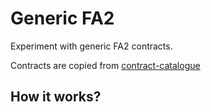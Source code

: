 # Generic FA2

Experiment with generic FA2 contracts.

Contracts are copied from [contract-catalogue](https://gitlab.com/ligolang/contract-catalogue)

## How it works?
